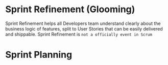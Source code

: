 # Sprint Refinement (Glooming)

Sprint Refinement helps all Developers team understand clearly about the business logic of features, split to User Stories that can be easily delivered and shippable. Sprint Refinement is `not a officially event in Scrum`

# Sprint Planning
